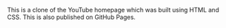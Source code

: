 This is a clone of the YouTube homepage which was built using HTML and CSS. This is also published on GitHub Pages.
